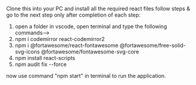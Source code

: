 Clone this into your PC
and install all the required react files
follow steps & go to the next step only after completion of each step:

1) open a folder in vscode, open terminal and type the following commands-->
2) npm i codemirror react-codemirror2
3) npm i @fortawesome/react-fontawesome @fortawesome/free-solid-svg-icons @fortawesome/fontawesome-svg-core
4) npm install react-scripts
5) npm audit fix --force

now use command "npm start" in terminal to run the application.

